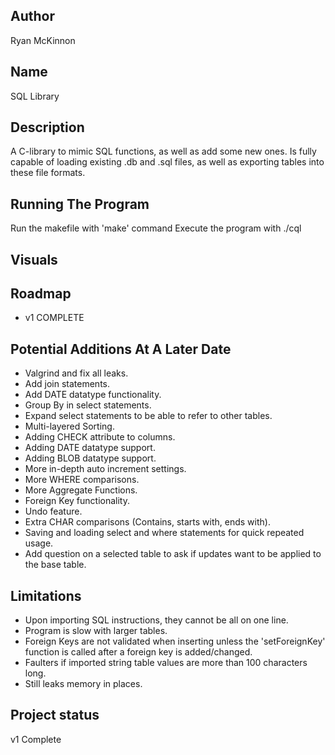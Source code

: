 ## Author
Ryan McKinnon

## Name
SQL Library

## Description
A C-library to mimic SQL functions, as well as add some new ones. Is fully capable of loading existing .db and .sql files, as well as exporting tables into these file formats.

## Running The Program
Run the makefile with 'make' command
Execute the program with ./cql

## Visuals

## Roadmap
- v1 COMPLETE

## Potential Additions At A Later Date
- Valgrind and fix all leaks.
- Add join statements.
- Add DATE datatype functionality.
- Group By in select statements.
- Expand select statements to be able to refer to other tables.
- Multi-layered Sorting.
- Adding CHECK attribute to columns.
- Adding DATE datatype support.
- Adding BLOB datatype support.
- More in-depth auto increment settings.
- More WHERE comparisons.
- More Aggregate Functions.
- Foreign Key functionality.
- Undo feature.
- Extra CHAR comparisons (Contains, starts with, ends with).
- Saving and loading select and where statements for quick repeated usage.
- Add question on a selected table to ask if updates want to be applied to the base table.

## Limitations
- Upon importing SQL instructions, they cannot be all on one line.
- Program is slow with larger tables.
- Foreign Keys are not validated when inserting unless the 'setForeignKey' function is called after a foreign key is added/changed.
- Faulters if imported string table values are more than 100 characters long.
- Still leaks memory in places.

## Project status
v1 Complete
